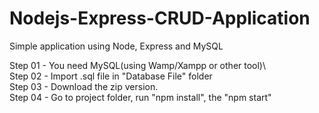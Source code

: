 # Nodejs-Express-CRUD-Application

Simple application using Node, Express and MySQL 

Step 01 - You need MySQL(using Wamp/Xampp or other tool)\ \
Step 02 - Import .sql file in "Database File" folder \
Step 03 - Download the zip version. \
Step 04 - Go to project folder, run "npm install", the "npm start"
